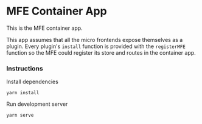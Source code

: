 # MFE Container App

This is the MFE container app.


This app assumes that all the micro frontends expose themselves as a plugin.
Every plugin's `install` function is provided with the `registerMFE` function so the MFE could register its store and routes in the container app.

### Instructions

Install dependencies

```
yarn install
```

Run development server

```
yarn serve
```
